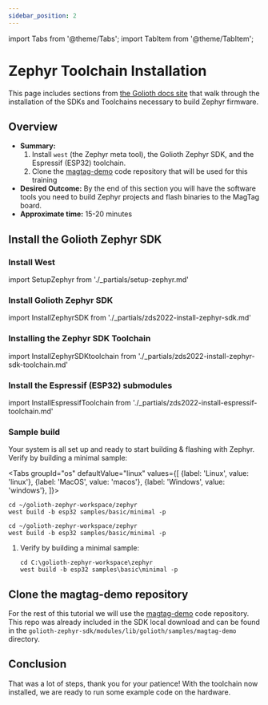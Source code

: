 ```yaml
---
sidebar_position: 2
---
```


import Tabs from '@theme/Tabs';
import TabItem from '@theme/TabItem';

# Zephyr Toolchain Installation

This page includes sections from [the Golioth docs site](https://docs.golioth.io/) that walk through the installation of the SDKs and Toolchains necessary to build Zephyr firmware.

## Overview

* **Summary:**
  1. Install `west` (the Zephyr meta tool), the Golioth Zephyr SDK, and the Espressif (ESP32) toolchain.
  2. Clone the [magtag-demo](https://github.com/golioth/magtag-demo) code repository that will be used for this training
* **Desired Outcome:** By the end of this section you will have the software tools you need to build Zephyr projects and flash binaries to the MagTag board.
* **Approximate time:** 15-20 minutes

## Install the Golioth Zephyr SDK

### Install West

import SetupZephyr from './_partials/setup-zephyr.md'

<SetupZephyr/>

### Install Golioth Zephyr SDK

<!-- Change which install instructions are used for ZDS2022 training (local download) -->
<!-- import InstallZephyrSDK from './_partials/install-zephyr-sdk.md' -->
import InstallZephyrSDK from './_partials/zds2022-install-zephyr-sdk.md'

<InstallZephyrSDK/>

### Installing the Zephyr SDK Toolchain

<!-- Change which install instructions are used for ZDS2022 training (local download) -->
<!-- import InstallZephyrSDKtoolchain from './_partials/install-zephyr-sdk-toolchain.md' -->
import InstallZephyrSDKtoolchain from './_partials/zds2022-install-zephyr-sdk-toolchain.md'

<InstallZephyrSDKtoolchain/>

### Install the Espressif (ESP32) submodules

<!-- Change which install instructions are used for ZDS2022 training (local download) -->
<!-- import InstallEspressifToolchain from './_partials/install-espressif-toolchain.md' -->
import InstallEspressifToolchain from './_partials/zds2022-install-espressif-toolchain.md'

<InstallEspressifToolchain />

### Sample build

Your system is all set up and ready to start building & flashing with Zephyr. Verify by building a minimal sample:

<Tabs
groupId="os"
defaultValue="linux"
values={[
{label: 'Linux', value: 'linux'},
{label: 'MacOS', value: 'macos'},
{label: 'Windows', value: 'windows'},
]}>

<TabItem value="linux">

```shell
cd ~/golioth-zephyr-workspace/zephyr
west build -b esp32 samples/basic/minimal -p
```

</TabItem>
<TabItem value="macos">

```shell
cd ~/golioth-zephyr-workspace/zephyr
west build -b esp32 samples/basic/minimal -p
```

</TabItem>
<TabItem value="windows">

1. Verify by building a minimal sample:

    ```shell
    cd C:\golioth-zephyr-workspace\zephyr
    west build -b esp32 samples\basic\minimal -p
    ```

</TabItem>
</Tabs>

## Clone the magtag-demo repository

For the rest of this tutorial we will use the [magtag-demo](https://github.com/golioth/magtag-demo) code repository. This repo was already included in the SDK local download and can be found in the `golioth-zephyr-sdk/modules/lib/golioth/samples/magtag-demo` directory.

<!-- For the rest of this tutorial we will use the [magtag-demo](https://github.com/golioth/magtag-demo) code repository. Let's clone a local copy of it into the Golioth samples folder.

<Tabs
groupId="os"
defaultValue="linux"
values={[
{label: 'Linux/MacOS', value: 'linux'},
{label: 'Windows', value: 'windows'},
]}>

<TabItem value="linux">

```bash
cd ~/golioth-zephyr-workspace/modules/lib/golioth/samples
git clone https://github.com/golioth/magtag-demo.git
cd magtag-demo
```

</TabItem>
<TabItem value="windows">

```bash
cd C:\golioth-zephyr-workspace\modules\lib\golioth\samples
git clone https://github.com/golioth/magtag-demo.git
cd magtag-demo
```

</TabItem>
</Tabs> -->

## Conclusion

That was a lot of steps, thank you for your patience! With the toolchain now installed, we are ready to run some example code on the hardware.
